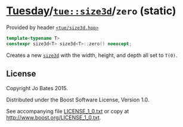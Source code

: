 [Tuesday](../../../README.md)/[`tue::size3d`](../../headers/size3d.md)/`zero` (static)
======================================================================================
Provided by header [`<tue/size3d.hpp>`](../../headers/size3d.md)

```c++
template<typename T>
constexpr size3d<T> size3d<T>::zero() noexcept;
```

Creates a new [`size3d`](../../headers/size3d.md) with the width, height, and
depth all set to `T(0)`.

License
-------
Copyright Jo Bates 2015.

Distributed under the Boost Software License, Version 1.0.

See accompanying file [LICENSE_1_0.txt](../../../LICENSE_1_0.txt) or copy at
http://www.boost.org/LICENSE_1_0.txt.
